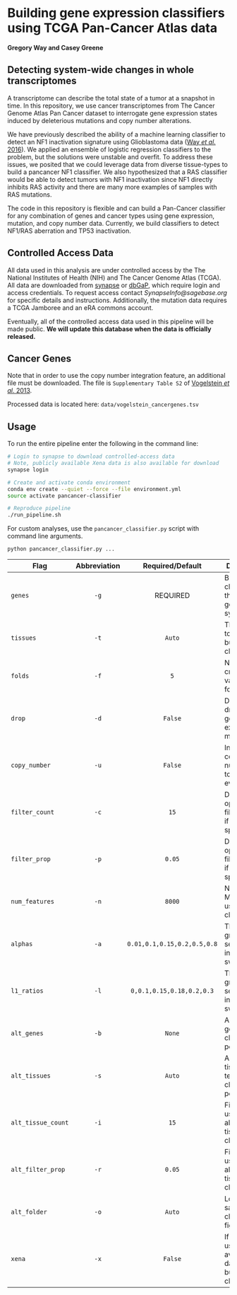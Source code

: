 # Building gene expression classifiers using TCGA Pan-Cancer Atlas data

**Gregory Way and Casey Greene**

## Detecting system-wide changes in whole transcriptomes

A transcriptome can describe the total state of a tumor at a snapshot
in time. In this repository, we use cancer transcriptomes from The Cancer
Genome Atlas Pan Cancer dataset to interrogate gene expression states induced
by deleterious mutations and copy number alterations.

We have previously described the ability of a machine learning classifier to
detect an NF1 inactivation signature using Glioblastoma data
([Way _et al._ 2016](http://doi.org/10.1186/s12864-017-3519-7)). We applied an
ensemble of logistic regression classifiers to the problem, but the solutions were
unstable and overfit. To address these issues, we posited that we could leverage
data from diverse tissue-types to build a pancancer NF1 classifier. We also
hypothesized that a RAS classifier would be able to detect tumors with NF1
inactivation since NF1 directly inhibits RAS activity and there are many more
examples of samples with RAS mutations.

The code in this repository is flexible and can build a Pan-Cancer classifier
for any combination of genes and cancer types using gene expression, mutation,
and copy number data. Currently, we build classifiers to detect NF1/RAS
aberration and TP53 inactivation.

## Controlled Access Data

All data used in this analysis are under controlled access by the The National
Institutes of Health (NIH) and The Cancer Genome Atlas (TCGA). All data are
downloaded from [synapse](http://synapse.org) or
[dbGaP](https://www.ncbi.nlm.nih.gov/gap), which require login and access
credentials. To request access contact _SynapseInfo@sagebase.org_ for specific
details and instructions. Additionally, the mutation data requires a TCGA
Jamboree and an eRA commons account.

Eventually, all of the controlled access data used in this pipeline will be
made public. **We will update this database when the data is officially
released.**

## Cancer Genes

Note that in order to use the copy number integration feature, an additional
file must be downloaded. The file is `Supplementary Table S2` of
[Vogelstein _et al._ 2013]("http://doi.org/10.1126/science.1235122"). 

Processed data is located here: `data/vogelstein_cancergenes.tsv`

## Usage

To run the entire pipeline enter the following in the command line:

```sh
# Login to synapse to download controlled-access data
# Note, publicly available Xena data is also available for download
synapse login

# Create and activate conda environment
conda env create --quiet --force --file environment.yml
source activate pancancer-classifier

# Reproduce pipeline
./run_pipeline.sh
```

For custom analyses, use the `pancancer_classifier.py` script with command line
arguments.

```
python pancancer_classifier.py ...
```

| Flag | Abbreviation | Required/Default | Description |
| ---- | :----------: | :------: | ----------- |
| `genes` | `-g` | REQUIRED |  Build a classifier for the input gene symbols |
| `tissues` | `-t` | `Auto` | The tissues to use in building the classifier |
| `folds` | `-f` | `5` | Number of cross validation folds |
| `drop` | `-d` | `False` | Decision to drop input genes from expression matrix |
| `copy_number` | `-u` | `False` | Integrate copy number data to gene event |
| `filter_count` | `-c` | `15` | Default options to filter tissues if none are specified |
| `filter_prop` | `-p` | `0.05` | Default options to filter tissues if none are specified |
| `num_features` | `-n` | `8000` | Number of MAD genes used to build classifier |
| `alphas` | `-a` | `0.01,0.1,0.15,0.2,0.5,0.8` | The alpha grid to search over in parameter sweep |
| `l1_ratios` | `-l` | `0,0.1,0.15,0.18,0.2,0.3` | The l1 ratio grid to search over in parameter sweep |
| `alt_genes` | `-b` | `None` | Alternative genes to test classifier performance |
| `alt_tissues` | `-s` | `Auto` | Alternative tissues to test classifier performance |
| `alt_tissue_count` | `-i` | `15` | Filtering used for alternative tissue classification |
| `alt_filter_prop` | `-r` | `0.05` | Filtering used for alternative tissue classification |
| `alt_folder` | `-o` | `Auto` | Location to save all classifier figures |
| `xena` | `-x` | `False` | If present, use publicly available data for building classifier |

